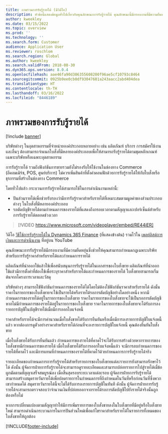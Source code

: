 ```yaml
---
title: ภาพรวมการรับรู้รายได้ (มีวิดีโอ)
description: หัวข้อนี้แสดงข้อมูลทั่วไปเกี่ยวกับคุณลักษณะการรับรู้รายได้ คุณลักษณะนี้มีกรอบงานที่มีความยืดหยุ่นซึ่งช่วยให้คุณสามารถกำหนดกฎเฉพาะบริษัทสำหรับการรับรู้ราคาสำหรับรายได้และกำหนดการรายได้สำหรับใบสั่งที่มีหลายองค์ประกอบ
author: kweekley
ms.date: 03/15/2022
ms.topic: overview
ms.prod: ''
ms.technology: ''
ms.search.form: Customer
audience: Application User
ms.reviewer: roschlom
ms.search.region: Global
ms.author: kweekley
ms.search.validFrom: 2018-08-30
ms.dyn365.ops.version: 8.0.4
ms.openlocfilehash: aae46fa90d306355608200f96ae5cf10793c8464
ms.sourcegitcommit: 0925b9ee0cb0df93047681a243aacc2abd404dea
ms.translationtype: HT
ms.contentlocale: th-TH
ms.lasthandoff: 03/16/2022
ms.locfileid: "8446189"
---
```

# <a name="revenue-recognition-overview"></a>ภาพรวมของการรับรู้รายได้

[!include [banner](../includes/banner.md)]

บริษัทต่างๆ ในอุตสาหกรรมที่จำหน่ายองค์ประกอบหลายอย่าง เช่น ผลิตภัณฑ์ บริการ การสมัครใช้งาน และอื่นๆ ต้องสามารถจำแนกใบสั่งที่มีหลายองค์ประกอบเพื่อให้สามารถรับรู้รายได้ตามชุดหลักเกณฑ์เฉพาะบริษัทหรือเฉพาะอุตสาหกรรม

การรับรู้รายได้ รวมถึงฟังก์ชันการขายรวมยังไม่รองรับให้ใช้งานในช่องทาง Commerce (อีคอมเมิร์ซ, POS, ศูนย์บริการ) ไม่ควรเพิ่มสินค้าที่ตั้งค่าคอนฟิกด้วยการรับรู้รายได้ให้กับใบสั่งหรือธุรกรรมที่สร้างในช่องทาง Commerce

โดยทั่วไปแล้ว กระบวนการรับรู้รายได้สามารถใช้ในการดำเนินงานเหล่านี้:

* ปันส่วนรายได้เพื่อช่วยรับรองว่ามีการรับรู้ราคาสำหรับรายได้ที่เหมาะสมตามมูลค่าของส่วนประกอบต่างๆ ในใบสั่งที่มีหลายองค์ประกอบ
* รอตัดบัญชีรายได้ตามกำหนดการของรายได้ที่แสดงถึงกรอบเวลาตามสัญญาและเปอร์เซ็นต์สำหรับการรับรู้รายได้ตลอดช่วงเวลา

> [!VIDEO https://www.microsoft.com/videoplayer/embed/RE44iER]

วิดีโอ [วิธีใช้การรับรู้รายได้ใน Dynamics 365 Finance](https://youtu.be/v3amIsiqvoo) (ที่แสดงข้างต้น) รวมไว้ใน [เพลย์ลิสต์การเงินและการดำเนินงาน](https://www.youtube.com/playlist?list=PLcakwueIHoT_SYfIaPGoOhloFoCXiUSyW) ที่อยู่บน YouTube

คุณลักษณะการรับรู้รายได้มีกรอบงานที่มีความยืดหยุ่นซึ่งช่วยให้คุณสามารถกำหนดกฎเฉพาะบริษัทสำหรับการรับรู้ราคาสำหรับรายได้และกำหนดการรายได้

ผลิตภัณฑ์ที่นำออกใช้แล้วใช้เพื่อสนับสนุนการรับรู้รายได้ในเอกสารของใบสั่งขาย ผลิตภัณฑ์ที่นำออกใช้แล้วมีการตั้งค่าที่ต้องใช้เพื่อระบุราคาสำหรับรายได้และกำหนดการของรายได้ ใบสั่งขายสามารถเริ่มต้นจากโครงการเวลาและวัสดุ

บริษัทต่างๆ สามารถใช้ฟังก์ชันกำหนดการของรายได้ได้โดยไม่ต้องใช้ฟังก์ชันราคาสำหรับรายได้ ดังนั้น ราคาในรายการของใบสั่งขายจะใช้เป็นรายได้หรือรายได้รอการตัดบัญชีอย่างใดอย่างหนึ่ง หากมีกำหนดการของรายได้อยู่ในรายการของใบสั่งขาย ราคาในรายการของใบสั่งขายจะใช้เป็นรอการตัดบัญชี หากไม่มีกำหนดการของรายได้อยู่ในรายการของใบสั่งขาย ราคาในรายการของใบสั่งขายจะได้รับการลงรายการบัญชีในบัญชีรายได้เมื่อมีการออกใบแจ้งหนี้

ราคาสำหรับรายได้จะมีการคำนวณเมื่อใบสั่งขายได้รับการยืนยันหรือเมื่อมีการลงรายการบัญชีใบแจ้งหนี้แล้ว หากต้องการดูตัวอย่างราคาสำหรับรายได้ก่อนที่จะลงรายการบัญชีใบแจ้งหนี้ คุณต้องยืนยันใบสั่งขาย

เมื่อใบสั่งขายได้รับการยืนยันแล้ว กำหนดการของรายได้ที่คาดไว้จะได้รับการสร้างด้วยหากรายการของใบสั่งขายมีกำหนดการของรายได้ เมื่อใบสั่งขายได้รับการออกใบแจ้งหนี้แล้ว จะมีการลบกำหนดการของรายได้ที่คาดไว้ และมีการแทนที่กำหนดการของรายได้ที่คาดไว้ด้วยกำหนดการการรับรู้รายได้จริง

รายละเอียดของกำหนดการการรับรู้รายได้สำหรับรายการของใบสั่งขายแต่ละรายการยังสามารถรักษาไว้ได้ ดังนั้น ผู้จัดการฝ่ายการรับรู้รายได้จะสามารถดูรายละเอียดและสามารถปล่อยรายการไปสู่รายได้เมื่ข้อผูกมัดตามสัญญาเสร็จสมบูรณ์ลง เมื่อสิ้นสุดรอบระยะเวลาแต่ละรอบ ผู้จัดการฝ่ายการรับรู้รายได้สามารถสร้างสมุดรายวันรายได้เพื่อปลดรายการในกำหนดการที่ถึงกำหนดในวันที่หรือก่อนวันที่ซึ่งพวกเขากำหนดได้ สมุดรายวันรายได้นี้จะไม่ได้รับการลงรายการบัญชีในทันที ดังนั้น ผู้จัดการฝ่ายการรับรู้รายได้จะสามารถตรวจสอบว่าจำนวนเงินที่ปล่อยออกจากรายได้รอการตัดบัญชีไปยังรายได้จริงนั้นถูกต้องหรือไม่

หากการเปลี่ยนแปลงตามสัญญาทำให้มีการเพิ่มรายการของใบสั่งขายลงในใบสั่งขายที่มีอยู่หรือใบสั่งขายใหม่ สามารถดำเนินกระบวนการในการปันส่วนใหม่เพื่อแก้ไขราคาสำหรับรายได้ในรายการทั้งหมดของใบสั่งขายให้ถูกต้อง


[!INCLUDE[footer-include](../../includes/footer-banner.md)]
